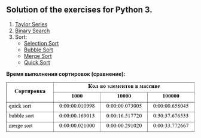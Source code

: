 ## Solution of the exercises for Python 3.

1. [Taylor Series](https://github.com/ZaytsevNS/python_practice/blob/main/taylor_series/taylor.py)
2. [Binary Search](https://github.com/ZaytsevNS/python_practice/blob/main/labs/binary_search.py)
3. Sort:
    * [Selection Sort](https://github.com/ZaytsevNS/python_practice/blob/main/labs/selection_sort.py)
    * [Bubble Sort](https://github.com/ZaytsevNS/python_practice/blob/main/labs/bubble_sort.py)
    * [Merge Sort](https://github.com/ZaytsevNS/python_practice/blob/main/labs/merge_sort.py)
    * [Quick Sort](https://github.com/ZaytsevNS/python_practice/blob/main/labs/quick_sort.py)

**Время выполнения сортировок (сравнение):**

![Time](https://github.com/ZaytsevNS/python_practice/blob/main/labs/sort_time.jpg)

